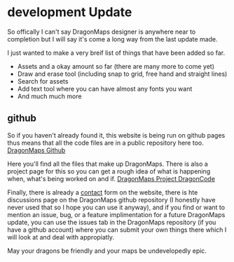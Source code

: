 # development Update
So offically I can't say DragonMaps designer is anywhere near to completion but I will say it's come a long way from the last update made.

I just wanted to make a very breif list of things that have been added so far.
- Assets and a okay amount so far (there are many more to come yet)
- Draw and erase tool (including snap to grid, free hand and straight lines)
- Search for assets
- Add text tool where you can have almost any fonts you want
- And much much more

## github
So if you haven't already found it, this website is being run on github pages thus means that all the code files are in a public repository here too. [DragonMaps Github](https://github.com/Jamster3000/dragonmaps) 

Here you'll find all the files that make up DragonMaps. There is also a project page for this so you can get a rough idea of what is happening when, what's being worked on and if. [DragonMaps Project DragonCode](https://github.com/users/Jamster3000/projects/11/views/1)

Finally, there is already a [contact](https://jamster3000.github.io/dragonmaps/pages/contact) form on the website, there is hte discussions page on the DragonMaps github repository (I honestly have never used that so I hope you can use it anyway), and if you find or want to mention an issue, bug, or a feature implimentation for a future DragonMaps update, you can use the issues tab in the DragonMaps repository (if you have a github account) where you can submit your own things there which I will look at and deal with appropiatly.

May your dragons be friendly and your maps be undevelopedly epic.
